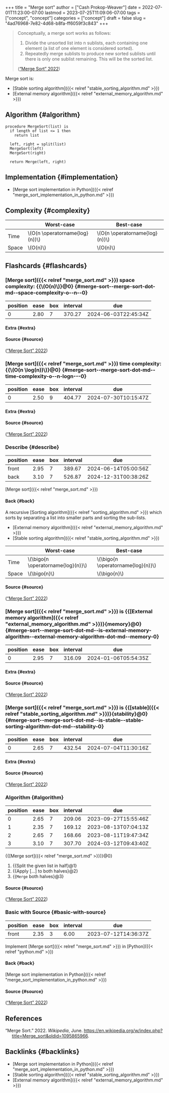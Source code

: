 +++
title = "Merge sort"
author = ["Cash Prokop-Weaver"]
date = 2022-07-01T11:23:00-07:00
lastmod = 2023-07-25T11:09:06-07:00
tags = ["concept", "concept"]
categories = ["concept"]
draft = false
slug = "4ad76968-7e82-4d68-b8fa-ff6059f3c843"
+++

> Conceptually, a merge sort works as follows:
>
> 1.  Divide the unsorted list into n sublists, each containing one element (a list of one element is considered sorted).
> 2.  Repeatedly merge sublists to produce new sorted sublists until there is only one sublist remaining. This will be the sorted list.
>
> (<a href="#citeproc_bib_item_1">“Merge Sort” 2022</a>)

Merge sort is:

-   [Stable sorting algorithm]({{< relref "stable_sorting_algorithm.md" >}})
-   [External memory algorithm]({{< relref "external_memory_algorithm.md" >}})


## Algorithm {#algorithm}

```nil
procedure MergeSort(list) is
  if length of list <= 1 then
    return list

  left, right = split(list)
  MergeSort(left)
  MergeSort(right)

  return Merge(left, right)
```


## Implementation {#implementation}

-   [Merge sort implementation in Python]({{< relref "merge_sort_implementation_in_python.md" >}})


## Complexity {#complexity}

|       | Worst-case                       | Best-case                        |
|-------|----------------------------------|----------------------------------|
| Time  | \\(O(n \operatorname{log}(n))\\) | \\(O(n \operatorname{log}(n))\\) |
| Space | \\(O(n)\\)                       | \\(O(n)\\)                       |


## Flashcards {#flashcards}


### [Merge sort]({{< relref "merge_sort.md" >}}) space complexity: {{\\(O(n)\\)}@0} {#merge-sort--merge-sort-dot-md--space-complexity-o--n--0}

| position | ease | box | interval | due                  |
|----------|------|-----|----------|----------------------|
| 0        | 2.80 | 7   | 370.27   | 2024-06-03T22:45:34Z |


#### Extra {#extra}


#### Source {#source}

(<a href="#citeproc_bib_item_1">“Merge Sort” 2022</a>)


### [Merge sort]({{< relref "merge_sort.md" >}}) time complexity: {{\\(O(n \log(n))\\)}@0} {#merge-sort--merge-sort-dot-md--time-complexity-o--n-logn---0}

| position | ease | box | interval | due                  |
|----------|------|-----|----------|----------------------|
| 0        | 2.50 | 9   | 404.77   | 2024-07-30T10:15:47Z |


#### Extra {#extra}


#### Source {#source}

(<a href="#citeproc_bib_item_1">“Merge Sort” 2022</a>)


### Describe {#describe}

| position | ease | box | interval | due                  |
|----------|------|-----|----------|----------------------|
| front    | 2.95 | 7   | 389.67   | 2024-06-14T05:00:56Z |
| back     | 3.10 | 7   | 526.87   | 2024-12-31T00:38:26Z |

[Merge sort]({{< relref "merge_sort.md" >}})


#### Back {#back}

A recursive [Sorting algorithm]({{< relref "sorting_algorithm.md" >}}) which sorts by separating a list into smaller parts and sorting the sub-lists.

-   [External memory algorithm]({{< relref "external_memory_algorithm.md" >}})
-   [Stable sorting algorithm]({{< relref "stable_sorting_algorithm.md" >}})

|       | Worst-case                           | Best-case                            |
|-------|--------------------------------------|--------------------------------------|
| Time  | \\(\bigo{n \operatorname{log}(n)}\\) | \\(\bigo{n \operatorname{log}(n)}\\) |
| Space | \\(\bigo{n}\\)                       | \\(\bigo{n}\\)                       |


#### Source {#source}

(<a href="#citeproc_bib_item_1">“Merge Sort” 2022</a>)


### [Merge sort]({{< relref "merge_sort.md" >}}) is {{[External memory algorithm]({{< relref "external_memory_algorithm.md" >}})}{memory}@0} {#merge-sort--merge-sort-dot-md--is-external-memory-algorithm--external-memory-algorithm-dot-md--memory-0}

| position | ease | box | interval | due                  |
|----------|------|-----|----------|----------------------|
| 0        | 2.95 | 7   | 316.09   | 2024-01-06T05:54:35Z |


#### Extra {#extra}


#### Source {#source}

(<a href="#citeproc_bib_item_1">“Merge Sort” 2022</a>)


### [Merge sort]({{< relref "merge_sort.md" >}}) is {{[stable]({{< relref "stable_sorting_algorithm.md" >}})}{stability}@0} {#merge-sort--merge-sort-dot-md--is-stable--stable-sorting-algorithm-dot-md--stability-0}

| position | ease | box | interval | due                  |
|----------|------|-----|----------|----------------------|
| 0        | 2.65 | 7   | 432.54   | 2024-07-04T11:30:16Z |


#### Extra {#extra}


#### Source {#source}

(<a href="#citeproc_bib_item_1">“Merge Sort” 2022</a>)


### Algorithm {#algorithm}

| position | ease | box | interval | due                  |
|----------|------|-----|----------|----------------------|
| 0        | 2.65 | 7   | 209.06   | 2023-09-27T15:55:46Z |
| 1        | 2.35 | 7   | 169.12   | 2023-08-13T07:04:13Z |
| 2        | 2.65 | 7   | 168.66   | 2023-08-11T19:47:34Z |
| 3        | 3.10 | 7   | 307.70   | 2024-03-12T09:43:40Z |

{{[Merge sort]({{< relref "merge_sort.md" >}})}@0}

1.  {{Split the given list in half}@1}
2.  {{Apply [...] to both halves}@2}
3.  {{`Merge` both halves}@3}


#### Source {#source}

(<a href="#citeproc_bib_item_1">“Merge Sort” 2022</a>)


### Basic with Source {#basic-with-source}

| position | ease | box | interval | due                  |
|----------|------|-----|----------|----------------------|
| front    | 2.35 | 3   | 6.00     | 2023-07-12T14:36:37Z |

Implement [Merge sort]({{< relref "merge_sort.md" >}}) in [Python]({{< relref "python.md" >}})


#### Back {#back}

[Merge sort implementation in Python]({{< relref "merge_sort_implementation_in_python.md" >}})


#### Source {#source}

(<a href="#citeproc_bib_item_1">“Merge Sort” 2022</a>)

## References

<style>.csl-entry{text-indent: -1.5em; margin-left: 1.5em;}</style><div class="csl-bib-body">
  <div class="csl-entry"><a id="citeproc_bib_item_1"></a>“Merge Sort.” 2022. <i>Wikipedia</i>, June. <a href="https://en.wikipedia.org/w/index.php?title=Merge_sort&oldid=1095865966">https://en.wikipedia.org/w/index.php?title=Merge_sort&#38;oldid=1095865966</a>.</div>
</div>


## Backlinks {#backlinks}

-   [Merge sort implementation in Python]({{< relref "merge_sort_implementation_in_python.md" >}})
-   [Stable sorting algorithm]({{< relref "stable_sorting_algorithm.md" >}})
-   [External memory algorithm]({{< relref "external_memory_algorithm.md" >}})

